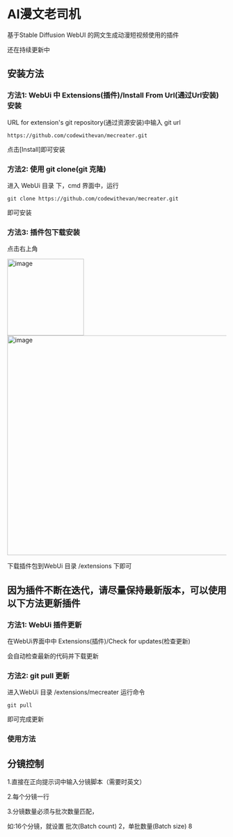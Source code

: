 # AI漫文老司机
基于Stable Diffusion WebUI 的网文生成动漫短视频使用的插件

还在持续更新中

## 安装方法

### 方法1: WebUi 中 Extensions(插件)/Install From Url(通过Url安装) 安装

URL for extension's git repository(通过资源安装)中输入 git url

```
https://github.com/codewithevan/mecreater.git
```
点击[Install]即可安装

### 方法2: 使用 git clone(git 克隆)

进入 WebUi 目录 下，cmd 界面中，运行

```
git clone https://github.com/codewithevan/mecreater.git
```
即可安装


### 方法3: 插件包下载安装

点击右上角 

<img width="176" alt="image" src="https://github.com/codewithevan/mecreater/assets/4951627/a92e42f0-b515-462c-a721-eb917ff14a69">

<img width="505" alt="image" src="https://github.com/codewithevan/mecreater/assets/4951627/2fea8550-d9ba-4db0-8fd6-5bd1071de843">

下载插件包到WebUi 目录  /extensions 下即可

## 因为插件不断在迭代，请尽量保持最新版本，可以使用以下方法更新插件

### 方法1: WebUi 插件更新

在WebUi界面中中 Extensions(插件)/Check for updates(检查更新)

会自动检查最新的代码并下载更新

### 方法2: git pull 更新

进入WebUi 目录  /extensions/mecreater 运行命令

```
git pull
```

即可完成更新


### 使用方法
## 分镜控制
1.直接在正向提示词中输入分镜脚本（需要时英文）

2.每个分镜一行

3.分镜数量必须与批次数量匹配，

如:16个分镜，就设置 批次(Batch count) 2，单批数量(Batch size) 8


